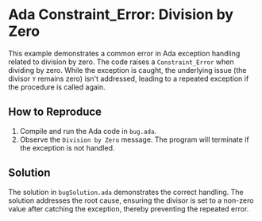 # Ada Constraint_Error: Division by Zero

This example demonstrates a common error in Ada exception handling related to division by zero. The code raises a `Constraint_Error` when dividing by zero. While the exception is caught, the underlying issue (the divisor `Y` remains zero) isn't addressed, leading to a repeated exception if the procedure is called again.

## How to Reproduce
1. Compile and run the Ada code in `bug.ada`. 
2. Observe the `Division by Zero` message.  The program will terminate if the exception is not handled.

## Solution
The solution in `bugSolution.ada` demonstrates the correct handling.  The solution addresses the root cause, ensuring the divisor is set to a non-zero value after catching the exception, thereby preventing the repeated error.